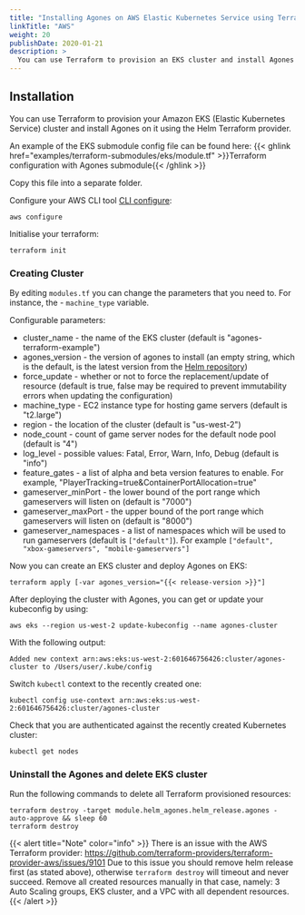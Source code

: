 ```yaml
---
title: "Installing Agones on AWS Elastic Kubernetes Service using Terraform"
linkTitle: "AWS"
weight: 20
publishDate: 2020-01-21
description: >
  You can use Terraform to provision an EKS cluster and install Agones on it.
---
```


## Installation

You can use Terraform to provision your Amazon EKS (Elastic Kubernetes Service) cluster and install Agones on it using the Helm Terraform provider.

An example of the EKS submodule config file can be found here:
 {{< ghlink href="examples/terraform-submodules/eks/module.tf" >}}Terraform configuration with Agones submodule{{< /ghlink >}}

Copy this file into a separate folder.

Configure your AWS CLI tool [CLI configure](https://docs.aws.amazon.com/cli/latest/userguide/cli-chap-configure.html):
```
aws configure
```

Initialise your terraform:
```
terraform init
```

### Creating Cluster

By editing `modules.tf` you can change the parameters that you need to. For instance, the - `machine_type` variable.

Configurable parameters:

- cluster_name - the name of the EKS cluster (default is "agones-terraform-example")
- agones_version - the version of agones to install (an empty string, which is the default, is the latest version from the [Helm repository](https://agones.dev/chart/stable))
- force_update - whether or not to force the replacement/update of resource (default is true, false may be required to prevent immutability errors when updating the configuration)
- machine_type - EC2 instance type for hosting game servers (default is "t2.large")
- region - the location of the cluster (default is "us-west-2")
- node_count - count of game server nodes for the default node pool (default is "4")
- log_level - possible values: Fatal, Error, Warn, Info, Debug (default is "info")
- feature_gates - a list of alpha and beta version features to enable. For example, "PlayerTracking=true&ContainerPortAllocation=true"
- gameserver_minPort - the lower bound of the port range which gameservers will listen on (default is "7000")
- gameserver_maxPort - the upper bound of the port range which gameservers will listen on (default is "8000")
- gameserver_namespaces - a list of namespaces which will be used to run gameservers (default is `["default"]`). For example `["default", "xbox-gameservers", "mobile-gameservers"]`

Now you can create an EKS cluster and deploy Agones on EKS:
```
terraform apply [-var agones_version="{{< release-version >}}"]
```

After deploying the cluster with Agones, you can get or update your kubeconfig by using:
```
aws eks --region us-west-2 update-kubeconfig --name agones-cluster
```

With the following output:
```
Added new context arn:aws:eks:us-west-2:601646756426:cluster/agones-cluster to /Users/user/.kube/config
```

Switch `kubectl` context to the recently created one:
```
kubectl config use-context arn:aws:eks:us-west-2:601646756426:cluster/agones-cluster
```

Check that you are authenticated against the recently created Kubernetes cluster:
```
kubectl get nodes
```

### Uninstall the Agones and delete EKS cluster

Run the following commands to delete all Terraform provisioned resources:
```
terraform destroy -target module.helm_agones.helm_release.agones -auto-approve && sleep 60
terraform destroy
```

{{< alert title="Note" color="info" >}}
There is an issue with the AWS Terraform provider:
https://github.com/terraform-providers/terraform-provider-aws/issues/9101
Due to this issue you should remove helm release first (as stated above), 
otherwise `terraform destroy` will timeout and never succeed.
Remove all created resources manually in that case, namely: 3 Auto Scaling groups, EKS cluster, and a VPC with all dependent resources.
{{< /alert >}}
